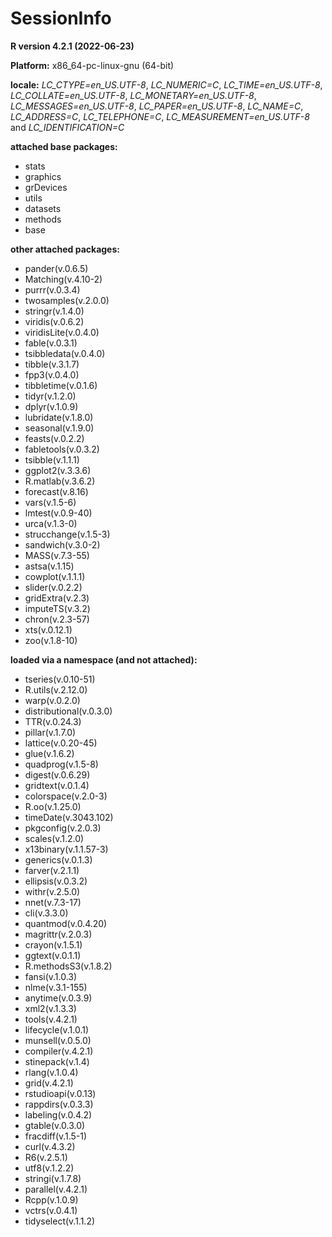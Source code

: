 # SessionInfo

**R version 4.2.1 (2022-06-23)**

**Platform:** x86_64-pc-linux-gnu (64-bit)

**locale:**
_LC_CTYPE=en_US.UTF-8_, _LC_NUMERIC=C_, _LC_TIME=en_US.UTF-8_, _LC_COLLATE=en_US.UTF-8_, _LC_MONETARY=en_US.UTF-8_, _LC_MESSAGES=en_US.UTF-8_, _LC_PAPER=en_US.UTF-8_, _LC_NAME=C_, _LC_ADDRESS=C_, _LC_TELEPHONE=C_, _LC_MEASUREMENT=en_US.UTF-8_ and _LC_IDENTIFICATION=C_

**attached base packages:**

* stats
* graphics
* grDevices
* utils
* datasets
* methods
* base


**other attached packages:**

* pander(v.0.6.5)
* Matching(v.4.10-2)
* purrr(v.0.3.4)
* twosamples(v.2.0.0)
* stringr(v.1.4.0)
* viridis(v.0.6.2)
* viridisLite(v.0.4.0)
* fable(v.0.3.1)
* tsibbledata(v.0.4.0)
* tibble(v.3.1.7)
* fpp3(v.0.4.0)
* tibbletime(v.0.1.6)
* tidyr(v.1.2.0)
* dplyr(v.1.0.9)
* lubridate(v.1.8.0)
* seasonal(v.1.9.0)
* feasts(v.0.2.2)
* fabletools(v.0.3.2)
* tsibble(v.1.1.1)
* ggplot2(v.3.3.6)
* R.matlab(v.3.6.2)
* forecast(v.8.16)
* vars(v.1.5-6)
* lmtest(v.0.9-40)
* urca(v.1.3-0)
* strucchange(v.1.5-3)
* sandwich(v.3.0-2)
* MASS(v.7.3-55)
* astsa(v.1.15)
* cowplot(v.1.1.1)
* slider(v.0.2.2)
* gridExtra(v.2.3)
* imputeTS(v.3.2)
* chron(v.2.3-57)
* xts(v.0.12.1)
* zoo(v.1.8-10)


**loaded via a namespace (and not attached):**

* tseries(v.0.10-51)
* R.utils(v.2.12.0)
* warp(v.0.2.0)
* distributional(v.0.3.0)
* TTR(v.0.24.3)
* pillar(v.1.7.0)
* lattice(v.0.20-45)
* glue(v.1.6.2)
* quadprog(v.1.5-8)
* digest(v.0.6.29)
* gridtext(v.0.1.4)
* colorspace(v.2.0-3)
* R.oo(v.1.25.0)
* timeDate(v.3043.102)
* pkgconfig(v.2.0.3)
* scales(v.1.2.0)
* x13binary(v.1.1.57-3)
* generics(v.0.1.3)
* farver(v.2.1.1)
* ellipsis(v.0.3.2)
* withr(v.2.5.0)
* nnet(v.7.3-17)
* cli(v.3.3.0)
* quantmod(v.0.4.20)
* magrittr(v.2.0.3)
* crayon(v.1.5.1)
* ggtext(v.0.1.1)
* R.methodsS3(v.1.8.2)
* fansi(v.1.0.3)
* nlme(v.3.1-155)
* anytime(v.0.3.9)
* xml2(v.1.3.3)
* tools(v.4.2.1)
* lifecycle(v.1.0.1)
* munsell(v.0.5.0)
* compiler(v.4.2.1)
* stinepack(v.1.4)
* rlang(v.1.0.4)
* grid(v.4.2.1)
* rstudioapi(v.0.13)
* rappdirs(v.0.3.3)
* labeling(v.0.4.2)
* gtable(v.0.3.0)
* fracdiff(v.1.5-1)
* curl(v.4.3.2)
* R6(v.2.5.1)
* utf8(v.1.2.2)
* stringi(v.1.7.8)
* parallel(v.4.2.1)
* Rcpp(v.1.0.9)
* vctrs(v.0.4.1)
* tidyselect(v.1.1.2) 
